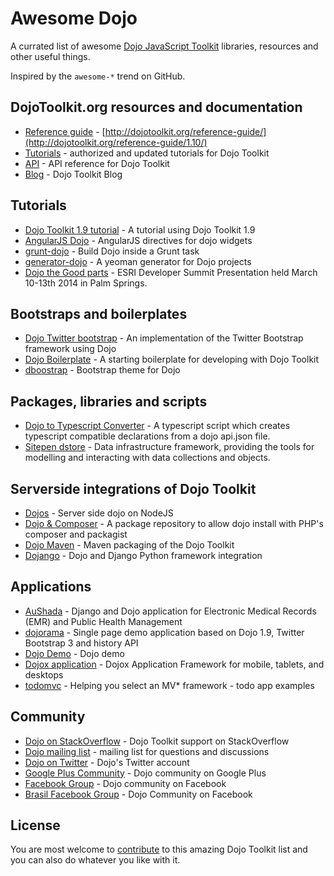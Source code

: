 # Awesome Dojo

A currated list of awesome [Dojo JavaScript Toolkit](http://dojotoolkit.org) libraries, resources and other useful things.

Inspired by the `awesome-*` trend on GitHub.


## DojoToolkit.org resources and documentation

* [Reference guide](https://github.com/dojo/docs) - [http://dojotoolkit.org/reference-guide/](http://dojotoolkit.org/reference-guide/1.10/)
* [Tutorials](http://dojotoolkit.org/documentation/) - authorized and updated tutorials for Dojo Toolkit
* [API](http://dojotoolkit.org/api) - API reference for Dojo Toolkit
* [Blog](http://dojotoolkit.org/blog) - Dojo Toolkit Blog


## Tutorials

* [Dojo Toolkit 1.9 tutorial](https://github.com/cepa/dojo-tutorial) - A tutorial using Dojo Toolkit 1.9
* [AngularJS Dojo](https://github.com/adrobisch/angular-dojo) - AngularJS directives for dojo widgets
* [grunt-dojo](https://github.com/phated/grunt-dojo) - Build Dojo inside a Grunt task
* [generator-dojo](https://github.com/bryanforbes/generator-dojo) - A yeoman generator for Dojo projects
* [Dojo the Good parts](https://github.com/DavidSpriggs/Dojo--The-Good-Parts) - ESRI Developer Summit Presentation held March 10-13th 2014 in Palm Springs.


## Bootstraps and boilerplates

* [Dojo Twitter bootstrap](https://github.com/xsokev/Dojo-Bootstrap) - An implementation of the Twitter Bootstrap framework using Dojo
* [Dojo Boilerplate](https://github.com/csnover/dojo-boilerplate) - A starting boilerplate for developing with Dojo Toolkit
* [dboostrap](https://github.com/martinpengellyphillips/dbootstrap) - Bootstrap theme for Dojo


## Packages, libraries and scripts

* [Dojo to Typescript Converter](https://github.com/stopyoukid/DojoToTypescriptConverter) - A typescript script which creates typescript compatible declarations from a dojo api.json file.
* [Sitepen dstore](https://github.com/SitePen/dstore) - Data infrastructure framework, providing the tools for modelling and interacting with data collections and objects.


## Serverside integrations of Dojo Toolkit

* [Dojos](https://github.com/supnate/dojos) - Server side dojo on NodeJS
* [Dojo & Composer](https://github.com/superdweebie/dojo) - A package repository to allow dojo install with PHP's composer and packagist
* [Dojo Maven](https://github.com/cometd/dojo-maven) - Maven packaging of the Dojo Toolkit
* [Dojango](https://www.facebook.com/groups/288220914564119/) - Dojo and Django Python framework integration


## Applications

* [AuShada](https://github.com/dreaswar/AuShadha) - Django and Dojo application for Electronic Medical Records (EMR) and Public Health Management
* [dojorama](https://github.com/sirprize/dojorama) - Single page demo application based on Dojo 1.9, Twitter Bootstrap 3 and history API
* [Dojo Demo](https://github.com/rmurphey/dojo-demo) - Dojo demo
* [Dojox application](https://github.com/dmachi/dojox_application) - Dojox Application Framework for mobile, tablets, and desktops
* [todomvc](https://github.com/tastejs/todomvc) - Helping you select an MV\* framework - todo app examples


## Community

* [Dojo on StackOverflow](http://stackoverflow.com/questions/tagged/dojo) - Dojo Toolkit support on StackOverflow
* [Dojo mailing list](http://dojotoolkit.org/community/) - mailing list for questions and discussions
* [Dojo on Twitter](https://twitter.com/dojo) - Dojo's Twitter account
* [Google Plus Community](https://plus.google.com/communities/107837593684207188221) - Dojo community on Google Plus
* [Facebook Group](https://www.facebook.com/groups/4375511291/) - Dojo community on Facebook
* [Brasil Facebook Group](https://www.facebook.com/groups/288220914564119/) - Dojo Community on Facebook


## License

You are most welcome to [contribute](CONTRIBUTING.md) to this amazing Dojo Toolkit list and you can also do whatever you like with it.
